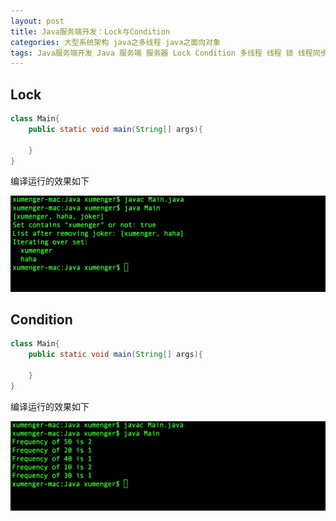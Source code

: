 ```yaml
---
layout: post
title: Java服务端开发：Lock与Condition
categories: 大型系统架构 java之多线程 java之面向对象
tags: Java服务端开发 Java 服务端 服务器 Lock Condition 多线程 线程 锁 线程同步 synchronized 
---
```


## Lock

```java
class Main{
    public static void main(String[] args){

    }
}
```

编译运行的效果如下

![](../media/image/2018-08-18/03-01.png)

## Condition

```java
class Main{
    public static void main(String[] args){

    }
}
```

编译运行的效果如下

![](../media/image/2018-08-18/03-02.png)
